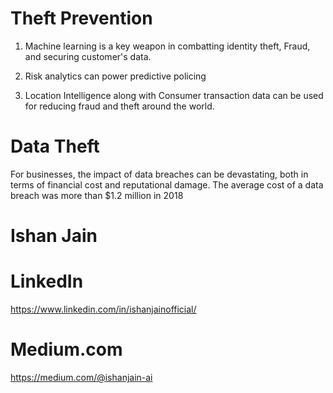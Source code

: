 # Theft Prevention
1. Machine learning is a key weapon in combatting identity theft, Fraud, and securing customer's data.

2. Risk analytics can power predictive policing

3. Location Intelligence along with Consumer transaction data can be used for reducing fraud and theft around the world. 

# Data Theft 
For businesses, the impact of data breaches can be devastating, both in terms of financial cost and reputational damage. 
The average cost of a data breach was more than $1.2 million in 2018


# Ishan Jain
 
# LinkedIn
https://www.linkedin.com/in/ishanjainofficial/
 
# Medium.com
https://medium.com/@ishanjain-ai

